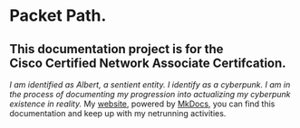 # Packet Path.

## This documentation project is for the<br/> Cisco Certified Network Associate Certifcation.

*I am identified as Albert, a sentient entity. I identify as a cyberpunk. I am in the process of documenting my progression into actualizing my cyberpunk existence in reality.*
My [website](https://albertfougy.com), powered by [MkDocs](https://www.mkdocsi.org/), you can find this documentation and keep up with my netrunning activities.

